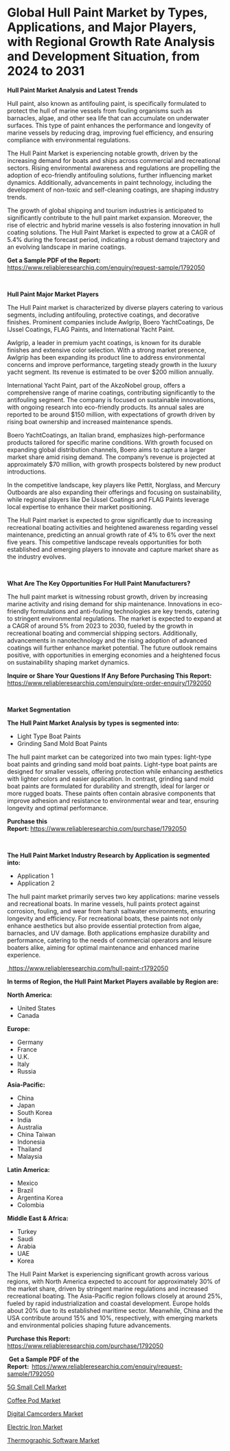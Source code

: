 <p><h1>Global Hull Paint Market by Types, Applications, and Major Players, with Regional Growth Rate Analysis and Development Situation, from 2024 to 2031</h1></p><p><strong>Hull Paint Market Analysis and Latest Trends</strong></p>
<p><p>Hull paint, also known as antifouling paint, is specifically formulated to protect the hull of marine vessels from fouling organisms such as barnacles, algae, and other sea life that can accumulate on underwater surfaces. This type of paint enhances the performance and longevity of marine vessels by reducing drag, improving fuel efficiency, and ensuring compliance with environmental regulations.</p><p>The Hull Paint Market is experiencing notable growth, driven by the increasing demand for boats and ships across commercial and recreational sectors. Rising environmental awareness and regulations are propelling the adoption of eco-friendly antifouling solutions, further influencing market dynamics. Additionally, advancements in paint technology, including the development of non-toxic and self-cleaning coatings, are shaping industry trends.</p><p>The growth of global shipping and tourism industries is anticipated to significantly contribute to the hull paint market expansion. Moreover, the rise of electric and hybrid marine vessels is also fostering innovation in hull coating solutions. The Hull Paint Market is expected to grow at a CAGR of 5.4% during the forecast period, indicating a robust demand trajectory and an evolving landscape in marine coatings.</p></p>
<p><strong>Get a Sample PDF of the Report:&nbsp;</strong> <a href="https://www.reliableresearchiq.com/enquiry/request-sample/1792050?utm_campaign=1102&utm_medium=2&utm_source=Github&utm_content=ia&utm_term=14112024&utm_id=hull-paint">https://www.reliableresearchiq.com/enquiry/request-sample/1792050</a></p>
<p>&nbsp;</p>
<p><strong>Hull Paint Major Market Players</strong></p>
<p><p>The Hull Paint market is characterized by diverse players catering to various segments, including antifouling, protective coatings, and decorative finishes. Prominent companies include Awlgrip, Boero YachtCoatings, De IJssel Coatings, FLAG Paints, and International Yacht Paint.</p><p>Awlgrip, a leader in premium yacht coatings, is known for its durable finishes and extensive color selection. With a strong market presence, Awlgrip has been expanding its product line to address environmental concerns and improve performance, targeting steady growth in the luxury yacht segment. Its revenue is estimated to be over $200 million annually.</p><p>International Yacht Paint, part of the AkzoNobel group, offers a comprehensive range of marine coatings, contributing significantly to the antifouling segment. The company is focused on sustainable innovations, with ongoing research into eco-friendly products. Its annual sales are reported to be around $150 million, with expectations of growth driven by rising boat ownership and increased maintenance spends.</p><p>Boero YachtCoatings, an Italian brand, emphasizes high-performance products tailored for specific marine conditions. With growth focused on expanding global distribution channels, Boero aims to capture a larger market share amid rising demand. The company’s revenue is projected at approximately $70 million, with growth prospects bolstered by new product introductions.</p><p>In the competitive landscape, key players like Pettit, Norglass, and Mercury Outboards are also expanding their offerings and focusing on sustainability, while regional players like De IJssel Coatings and FLAG Paints leverage local expertise to enhance their market positioning.</p><p>The Hull Paint market is expected to grow significantly due to increasing recreational boating activities and heightened awareness regarding vessel maintenance, predicting an annual growth rate of 4% to 6% over the next five years. This competitive landscape reveals opportunities for both established and emerging players to innovate and capture market share as the industry evolves.</p></p>
<p>&nbsp;</p>
<p><strong>What Are The Key Opportunities For Hull Paint Manufacturers?</strong></p>
<p><p>The hull paint market is witnessing robust growth, driven by increasing marine activity and rising demand for ship maintenance. Innovations in eco-friendly formulations and anti-fouling technologies are key trends, catering to stringent environmental regulations. The market is expected to expand at a CAGR of around 5% from 2023 to 2030, fueled by the growth in recreational boating and commercial shipping sectors. Additionally, advancements in nanotechnology and the rising adoption of advanced coatings will further enhance market potential. The future outlook remains positive, with opportunities in emerging economies and a heightened focus on sustainability shaping market dynamics.</p></p>
<p><strong>Inquire or Share Your Questions If Any Before Purchasing This Report:</strong> <a href="https://www.reliableresearchiq.com/enquiry/pre-order-enquiry/1792050?utm_campaign=1102&utm_medium=2&utm_source=Github&utm_content=ia&utm_term=14112024&utm_id=hull-paint">https://www.reliableresearchiq.com/enquiry/pre-order-enquiry/1792050</a></p>
<p>&nbsp;</p>
<p><strong>Market Segmentation</strong></p>
<p><strong>The Hull Paint Market Analysis by types is segmented into:</strong></p>
<p><ul><li>Light Type Boat Paints</li><li>Grinding Sand Mold Boat Paints</li></ul></p>
<p><p>The hull paint market can be categorized into two main types: light-type boat paints and grinding sand mold boat paints. Light-type boat paints are designed for smaller vessels, offering protection while enhancing aesthetics with lighter colors and easier application. In contrast, grinding sand mold boat paints are formulated for durability and strength, ideal for larger or more rugged boats. These paints often contain abrasive components that improve adhesion and resistance to environmental wear and tear, ensuring longevity and optimal performance.</p></p>
<p><strong>Purchase this Report:&nbsp;</strong><a href="https://www.reliableresearchiq.com/purchase/1792050?utm_campaign=1102&utm_medium=2&utm_source=Github&utm_content=ia&utm_term=14112024&utm_id=hull-paint">https://www.reliableresearchiq.com/purchase/1792050</a></p>
<p>&nbsp;</p>
<p><strong>The Hull Paint Market Industry Research by Application is segmented into:</strong></p>
<p><ul><li>Application 1</li><li>Application 2</li></ul></p>
<p><p>The hull paint market primarily serves two key applications: marine vessels and recreational boats. In marine vessels, hull paints protect against corrosion, fouling, and wear from harsh saltwater environments, ensuring longevity and efficiency. For recreational boats, these paints not only enhance aesthetics but also provide essential protection from algae, barnacles, and UV damage. Both applications emphasize durability and performance, catering to the needs of commercial operators and leisure boaters alike, aiming for optimal maintenance and enhanced marine experience.</p></p>
<p><a href="https://www.reliableresearchiq.com/hull-paint-r1792050?utm_campaign=1102&utm_medium=2&utm_source=Github&utm_content=ia&utm_term=14112024&utm_id=hull-paint">&nbsp;https://www.reliableresearchiq.com/hull-paint-r1792050</a></p>
<p><strong>In terms of Region, the Hull Paint Market Players available by Region are:</strong></p>
<p>
    <p> <strong> North America: </strong>
        <ul>
            <li>United States</li>
            <li>Canada</li>
        </ul>
        </p> 
    <p> <strong> Europe: </strong>
        <ul>
            <li>Germany</li>
            <li>France</li>
            <li>U.K.</li>
            <li>Italy</li>
            <li>Russia</li>
        </ul>
        </p> 
    <p> <strong> Asia-Pacific: </strong>
        <ul>
            <li>China</li>
            <li>Japan</li>
            <li>South Korea</li>
            <li>India</li>
            <li>Australia</li>
            <li>China Taiwan</li>
            <li>Indonesia</li>
            <li>Thailand</li>
            <li>Malaysia</li>
        </ul>
        </p> 
    <p> <strong> Latin America: </strong>
        <ul>
            <li>Mexico</li>
            <li>Brazil</li>
            <li>Argentina Korea</li>
            <li>Colombia</li>
        </ul>
        </p> 
    <p> <strong> Middle East & Africa: </strong>
        <ul>
            <li>Turkey</li>
            <li>Saudi</li>
            <li>Arabia</li>
            <li>UAE</li>
            <li>Korea</li>
        </ul>
    </p>
    </p>
<p><p>The Hull Paint Market is experiencing significant growth across various regions, with North America expected to account for approximately 30% of the market share, driven by stringent marine regulations and increased recreational boating. The Asia-Pacific region follows closely at around 25%, fueled by rapid industrialization and coastal development. Europe holds about 20% due to its established maritime sector. Meanwhile, China and the USA contribute around 15% and 10%, respectively, with emerging markets and environmental policies shaping future advancements.</p></p>
<p><strong>Purchase this Report: </strong><a href="https://www.reliableresearchiq.com/purchase/1792050?utm_campaign=1102&utm_medium=2&utm_source=Github&utm_content=ia&utm_term=14112024&utm_id=hull-paint">https://www.reliableresearchiq.com/purchase/1792050</a></p>
<p>&nbsp;<strong>Get a Sample PDF of the Report:&nbsp;&nbsp;</strong><a href="https://www.reliableresearchiq.com/enquiry/request-sample/1792050?utm_campaign=1102&utm_medium=2&utm_source=Github&utm_content=ia&utm_term=14112024&utm_id=hull-paint">https://www.reliableresearchiq.com/enquiry/request-sample/1792050</a></p>
<p><strong></strong></p>
<p><p><a href="https://issuu.com/reportprime-2/docs/5g-small-cell-market-size-2030.pptx_281f6c0f722126?utm_campaign=1102&utm_medium=2&utm_source=Github&utm_content=ia&utm_term=14112024&utm_id=hull-paint">5G Small Cell Market</a></p><p><a href="https://www.linkedin.com/pulse/opportunities-challenges-coffee-pod-market-strategic-insights-71fxc?utm_campaign=1102&utm_medium=2&utm_source=Github&utm_content=ia&utm_term=14112024&utm_id=hull-paint">Coffee Pod Market</a></p><p><a href="https://www.linkedin.com/pulse/digital-camcorders-market-emerging-trends-future-prospects-period-emlzc?utm_campaign=1102&utm_medium=2&utm_source=Github&utm_content=ia&utm_term=14112024&utm_id=hull-paint">Digital Camcorders Market</a></p><p><a href="https://www.linkedin.com/pulse/electric-iron-industry-sector-new-technologies-market-impact-jsyxc?utm_campaign=1102&utm_medium=2&utm_source=Github&utm_content=ia&utm_term=14112024&utm_id=hull-paint">Electric Iron Market</a></p><p><a href="https://issuu.com/reportprime-2/docs/thermographic-software-market-size-_377b4696b994e4?utm_campaign=1102&utm_medium=2&utm_source=Github&utm_content=ia&utm_term=14112024&utm_id=hull-paint">Thermographic Software Market</a></p></p>